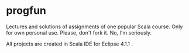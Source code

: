 # progfun
Lectures and solutions of assignments of one popular Scala course.
Only for own personal use. Please, don't fork it. No, I'm seriously.

All projects are created in Scala IDE for Eclipse 4.1.1 .
